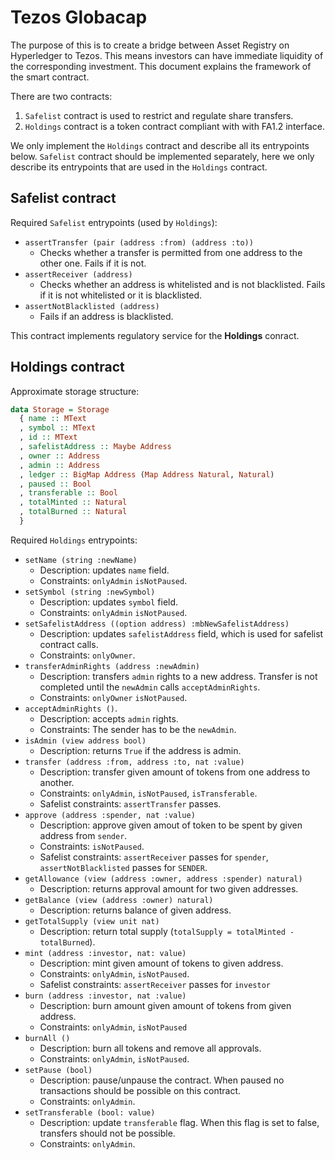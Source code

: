 <!-- SPDX-FileCopyrightText: 2020 TBD -->

<!-- SPDX-License-Identifier: LicenseRef-Proprietary -->

# Tezos Globacap

The purpose of this is to create a bridge between Asset Registry
on Hyperledger to Tezos. This means investors can have immediate liquidity
of the corresponding investment. This document explains the framework of the
smart contract.

There are two contracts:
1. `Safelist` contract is used to restrict and regulate share transfers.
2. `Holdings` contract is a token contract compliant with with FA1.2 interface.

We only implement the `Holdings` contract and describe all its entrypoints below.
`Safelist` contract should be implemented separately, here we only describe its entrypoints that are used in the `Holdings` contract.

## Safelist contract

Required `Safelist` entrypoints (used by `Holdings`):
* `assertTransfer (pair (address :from) (address :to))`
  * Checks whether a transfer is permitted from one address to the other one. Fails if it is not.
* `assertReceiver (address)`
  * Checks whether an address is whitelisted and is not blacklisted.
  Fails if it is not whitelisted or it is blacklisted.
* `assertNotBlacklisted (address)`
  * Fails if an address is blacklisted.

This contract implements regulatory service for the **Holdings** conract.

## Holdings contract

Approximate storage structure:
```haskell
data Storage = Storage
  { name :: MText
  , symbol :: MText
  , id :: MText
  , safelistAddress :: Maybe Address
  , owner :: Address
  , admin :: Address
  , ledger :: BigMap Address (Map Address Natural, Natural)
  , paused :: Bool
  , transferable :: Bool
  , totalMinted :: Natural
  , totalBurned :: Natural
  }
```

Required `Holdings` entrypoints:
* `setName (string :newName)`
  * Description: updates `name` field.
  * Constraints: `onlyAdmin` `isNotPaused`.
* `setSymbol (string :newSymbol)`
  * Description: updates `symbol` field.
  * Constraints: `onlyAdmin` `isNotPaused`.
* `setSafelistAddress ((option address) :mbNewSafelistAddress)`
  * Description: updates `safelistAddress` field, which is used for safelist contract calls.
  * Constraints: `onlyOwner`.
* `transferAdminRights (address :newAdmin)`
  * Description: transfers `admin` rights to a new address. Transfer is not completed
    until the `newAdmin` calls `acceptAdminRights`.
  * Constraints: `onlyOwner` `isNotPaused`.
* `acceptAdminRights ()`.
  * Description: accepts `admin` rights.
  * Constraints: The sender has to be the `newAdmin`.
* `isAdmin (view address bool)`
  * Description: returns `True` if the address is admin.
* `transfer (address :from, address :to, nat :value)`
  * Description: transfer given amount of tokens from one address to another.
  * Constraints: `onlyAdmin`, `isNotPaused`, `isTransferable`.
  * Safelist constraints: `assertTransfer` passes.
* `approve (address :spender, nat :value)`
  * Description: approve given amout of token to be spent by given address from `sender`.
  * Constraints: `isNotPaused`.
  * Safelist constraints: `assertReceiver` passes for `spender`, `assertNotBlacklisted` passes for `SENDER`.
* `getAllowance (view (address :owner, address :spender) natural)`
  * Description: returns approval amount for two given addresses.
* `getBalance (view (address :owner) natural)`
  * Description: returns balance of given address.
* `getTotalSupply (view unit nat)`
  * Description: return total supply (`totalSupply = totalMinted - totalBurned`).
* `mint (address :investor, nat: value)`
  * Description: mint given amount of tokens to given address.
  * Constraints: `onlyAdmin`, `isNotPaused`.
  * Safelist constraints: `assertReceiver` passes for `investor`
* `burn (address :investor, nat :value)`
  * Description: burn amount given amount of tokens from given address.
  * Constraints: `onlyAdmin`, `isNotPaused`
* `burnAll ()`
  * Description: burn all tokens and remove all approvals.
  * Constraints: `onlyAdmin`, `isNotPaused`.
* `setPause (bool)`
  * Description: pause/unpause the contract. When paused no transactions should be possible on this contract.
  * Constraints: `onlyAdmin`.
* `setTransferable (bool: value)`
  * Description: update `transferable` flag. When this flag is set to false, transfers should not be possible.
  * Constraints: `onlyAdmin`.
